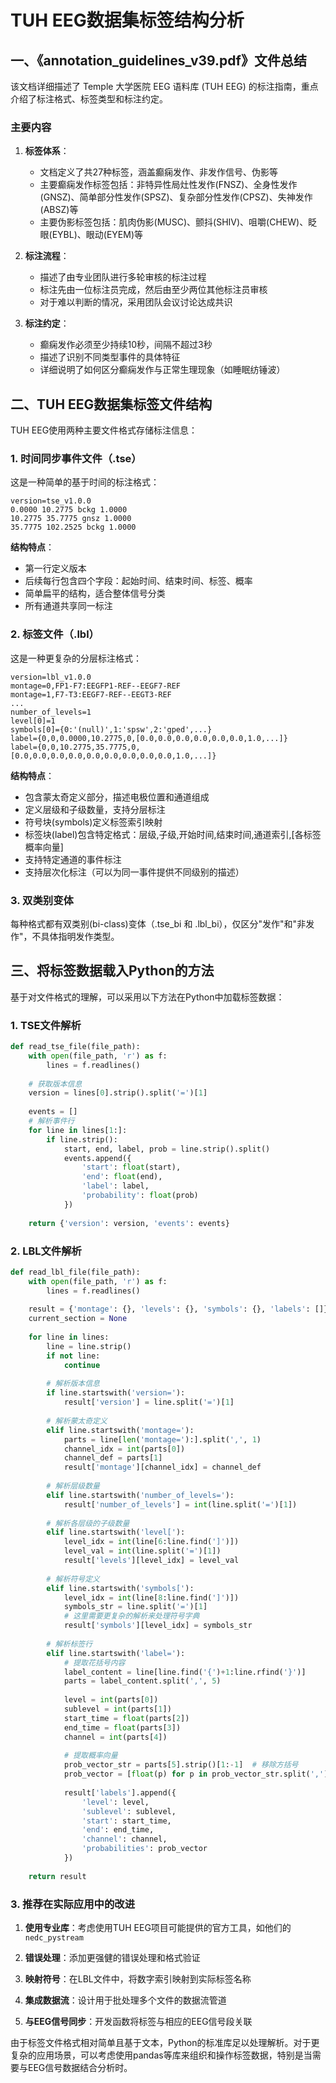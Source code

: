 # TUH EEG数据集标签结构分析

## 一、《annotation_guidelines_v39.pdf》文件总结

该文档详细描述了 Temple 大学医院 EEG 语料库 (TUH EEG) 的标注指南，重点介绍了标注格式、标签类型和标注约定。

### 主要内容

1. **标签体系**：
   - 文档定义了共27种标签，涵盖癫痫发作、非发作信号、伪影等
   - 主要癫痫发作标签包括：非特异性局灶性发作(FNSZ)、全身性发作(GNSZ)、简单部分性发作(SPSZ)、复杂部分性发作(CPSZ)、失神发作(ABSZ)等
   - 主要伪影标签包括：肌肉伪影(MUSC)、颤抖(SHIV)、咀嚼(CHEW)、眨眼(EYBL)、眼动(EYEM)等

2. **标注流程**：
   - 描述了由专业团队进行多轮审核的标注过程
   - 标注先由一位标注员完成，然后由至少两位其他标注员审核
   - 对于难以判断的情况，采用团队会议讨论达成共识

3. **标注约定**：
   - 癫痫发作必须至少持续10秒，间隔不超过3秒
   - 描述了识别不同类型事件的具体特征
   - 详细说明了如何区分癫痫发作与正常生理现象（如睡眠纺锤波）

## 二、TUH EEG数据集标签文件结构

TUH EEG使用两种主要文件格式存储标注信息：

### 1. 时间同步事件文件（.tse）

这是一种简单的基于时间的标注格式：

```
version=tse_v1.0.0
0.0000 10.2775 bckg 1.0000
10.2775 35.7775 gnsz 1.0000
35.7775 102.2525 bckg 1.0000
```

**结构特点**：
- 第一行定义版本
- 后续每行包含四个字段：起始时间、结束时间、标签、概率
- 简单扁平的结构，适合整体信号分类
- 所有通道共享同一标注

### 2. 标签文件（.lbl）

这是一种更复杂的分层标注格式：

```
version=lbl_v1.0.0
montage=0,FP1-F7:EEGFP1-REF--EEGF7-REF
montage=1,F7-T3:EEGF7-REF--EEGT3-REF
...
number_of_levels=1
level[0]=1
symbols[0]={0:'(null)',1:'spsw',2:'gped',...}
label={0,0,0.0000,10.2775,0,[0.0,0.0,0.0,0.0,0.0,0.0,1.0,...]}
label={0,0,10.2775,35.7775,0,[0.0,0.0,0.0,0.0,0.0,0.0,0.0,0.0,0.0,1.0,...]}
```

**结构特点**：
- 包含蒙太奇定义部分，描述电极位置和通道组成
- 定义层级和子级数量，支持分层标注
- 符号块(symbols)定义标签索引映射
- 标签块(label)包含特定格式：层级,子级,开始时间,结束时间,通道索引,[各标签概率向量]
- 支持特定通道的事件标注
- 支持层次化标注（可以为同一事件提供不同级别的描述）

### 3. 双类别变体

每种格式都有双类别(bi-class)变体（.tse_bi 和 .lbl_bi），仅区分"发作"和"非发作"，不具体指明发作类型。

## 三、将标签数据载入Python的方法

基于对文件格式的理解，可以采用以下方法在Python中加载标签数据：

### 1. TSE文件解析
```python
def read_tse_file(file_path):
    with open(file_path, 'r') as f:
        lines = f.readlines()
    
    # 获取版本信息
    version = lines[0].strip().split('=')[1]
    
    events = []
    # 解析事件行
    for line in lines[1:]:
        if line.strip():
            start, end, label, prob = line.strip().split()
            events.append({
                'start': float(start),
                'end': float(end),
                'label': label,
                'probability': float(prob)
            })
    
    return {'version': version, 'events': events}
```

### 2. LBL文件解析
```python
def read_lbl_file(file_path):
    with open(file_path, 'r') as f:
        lines = f.readlines()
    
    result = {'montage': {}, 'levels': {}, 'symbols': {}, 'labels': []}
    current_section = None
    
    for line in lines:
        line = line.strip()
        if not line:
            continue
            
        # 解析版本信息
        if line.startswith('version='):
            result['version'] = line.split('=')[1]
        
        # 解析蒙太奇定义
        elif line.startswith('montage='):
            parts = line[len('montage='):].split(',', 1)
            channel_idx = int(parts[0])
            channel_def = parts[1]
            result['montage'][channel_idx] = channel_def
        
        # 解析层级数量
        elif line.startswith('number_of_levels='):
            result['number_of_levels'] = int(line.split('=')[1])
            
        # 解析各层级的子级数量
        elif line.startswith('level['):
            level_idx = int(line[6:line.find(']')])
            level_val = int(line.split('=')[1])
            result['levels'][level_idx] = level_val
            
        # 解析符号定义
        elif line.startswith('symbols['):
            level_idx = int(line[8:line.find(']')])
            symbols_str = line.split('=')[1]
            # 这里需要更复杂的解析来处理符号字典
            result['symbols'][level_idx] = symbols_str
            
        # 解析标签行
        elif line.startswith('label='):
            # 提取花括号内容
            label_content = line[line.find('{')+1:line.rfind('}')]
            parts = label_content.split(',', 5)
            
            level = int(parts[0])
            sublevel = int(parts[1])
            start_time = float(parts[2])
            end_time = float(parts[3])
            channel = int(parts[4])
            
            # 提取概率向量
            prob_vector_str = parts[5].strip()[1:-1]  # 移除方括号
            prob_vector = [float(p) for p in prob_vector_str.split(',')]
            
            result['labels'].append({
                'level': level,
                'sublevel': sublevel,
                'start': start_time,
                'end': end_time,
                'channel': channel,
                'probabilities': prob_vector
            })
    
    return result
```

### 3. 推荐在实际应用中的改进

1. **使用专业库**：考虑使用TUH EEG项目可能提供的官方工具，如他们的`nedc_pystream`

2. **错误处理**：添加更强健的错误处理和格式验证

3. **映射符号**：在LBL文件中，将数字索引映射到实际标签名称

4. **集成数据流**：设计用于批处理多个文件的数据流管道

5. **与EEG信号同步**：开发函数将标签与相应的EEG信号段关联

由于标签文件格式相对简单且基于文本，Python的标准库足以处理解析。对于更复杂的应用场景，可以考虑使用pandas等库来组织和操作标签数据，特别是当需要与EEG信号数据结合分析时。
